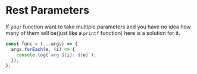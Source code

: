 # Rest Parameters

If your function want to take multiple parameters and you have no idea how many of them will be(just like a `printf` function) here is a solution for it.

```js
const func = (...args) => {
  args.forEach(e, (i) => {
    console.log(`arg ${i}: ${e}`);
  });
};
```
